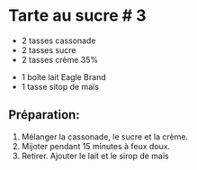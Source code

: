 # Tarte au sucre # 3

- 2 tasses cassonade
- 2 tasses sucre
- 2 tasses crème 35%
  
* 1 boîte lait Eagle Brand
* 1 tasse sitop de maïs

## Préparation:

1. Mélanger la cassonade, le sucre et la crème.
2. Mijoter pendant 15 minutes à feux doux.
3. Retirer. Ajouter le lait et le sirop de maïs